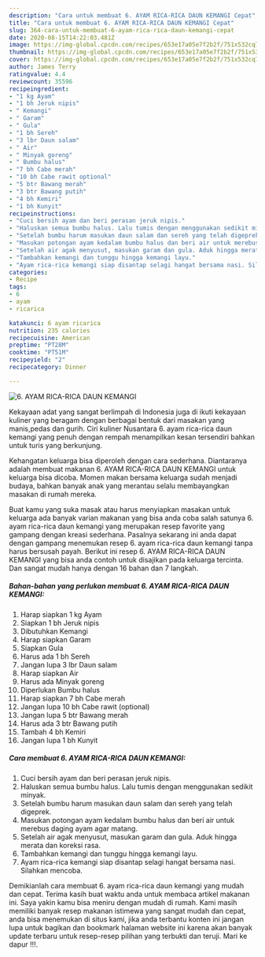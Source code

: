 ```yaml
---
description: "Cara untuk membuat 6. AYAM RICA-RICA DAUN KEMANGI Cepat"
title: "Cara untuk membuat 6. AYAM RICA-RICA DAUN KEMANGI Cepat"
slug: 364-cara-untuk-membuat-6-ayam-rica-rica-daun-kemangi-cepat
date: 2020-08-15T14:22:03.481Z
image: https://img-global.cpcdn.com/recipes/653e17a05e7f2b2f/751x532cq70/6-ayam-rica-rica-daun-kemangi-foto-resep-utama.jpg
thumbnail: https://img-global.cpcdn.com/recipes/653e17a05e7f2b2f/751x532cq70/6-ayam-rica-rica-daun-kemangi-foto-resep-utama.jpg
cover: https://img-global.cpcdn.com/recipes/653e17a05e7f2b2f/751x532cq70/6-ayam-rica-rica-daun-kemangi-foto-resep-utama.jpg
author: James Terry
ratingvalue: 4.4
reviewcount: 35596
recipeingredient:
- "1 kg Ayam"
- "1 bh Jeruk nipis"
- " Kemangi"
- " Garam"
- " Gula"
- "1 bh Sereh"
- "3 lbr Daun salam"
- " Air"
- " Minyak goreng"
- " Bumbu halus"
- "7 bh Cabe merah"
- "10 bh Cabe rawit optional"
- "5 btr Bawang merah"
- "3 btr Bawang putih"
- "4 bh Kemiri"
- "1 bh Kunyit"
recipeinstructions:
- "Cuci bersih ayam dan beri perasan jeruk nipis."
- "Haluskan semua bumbu halus. Lalu tumis dengan menggunakan sedikit minyak."
- "Setelah bumbu harum masukan daun salam dan sereh yang telah digeprek."
- "Masukan potongan ayam kedalam bumbu halus dan beri air untuk merebus daging ayam agar matang."
- "Setelah air agak menyusut, masukan garam dan gula. Aduk hingga merata dan koreksi rasa."
- "Tambahkan kemangi dan tunggu hingga kemangi layu."
- "Ayam rica-rica kemangi siap disantap selagi hangat bersama nasi. Silahkan mencoba."
categories:
- Recipe
tags:
- 6
- ayam
- ricarica

katakunci: 6 ayam ricarica 
nutrition: 235 calories
recipecuisine: American
preptime: "PT28M"
cooktime: "PT51M"
recipeyield: "2"
recipecategory: Dinner

---
```



![6. AYAM RICA-RICA DAUN KEMANGI](https://img-global.cpcdn.com/recipes/653e17a05e7f2b2f/751x532cq70/6-ayam-rica-rica-daun-kemangi-foto-resep-utama.jpg)

Kekayaan adat yang sangat berlimpah di Indonesia juga di ikuti kekayaan kuliner yang beragam dengan berbagai bentuk dari masakan yang manis,pedas dan gurih. Ciri kuliner Nusantara 6. ayam rica-rica daun kemangi yang penuh dengan rempah menampilkan kesan tersendiri bahkan untuk turis yang berkunjung.


Kehangatan keluarga bisa diperoleh dengan cara sederhana. Diantaranya adalah membuat makanan 6. AYAM RICA-RICA DAUN KEMANGI untuk keluarga bisa dicoba. Momen makan bersama keluarga sudah menjadi budaya, bahkan banyak anak yang merantau selalu membayangkan masakan di rumah mereka.



Buat kamu yang suka masak atau harus menyiapkan masakan untuk keluarga ada banyak varian makanan yang bisa anda coba salah satunya 6. ayam rica-rica daun kemangi yang merupakan resep favorite yang gampang dengan kreasi sederhana. Pasalnya sekarang ini anda dapat dengan gampang menemukan resep 6. ayam rica-rica daun kemangi tanpa harus bersusah payah.
Berikut ini resep 6. AYAM RICA-RICA DAUN KEMANGI yang bisa anda contoh untuk disajikan pada keluarga tercinta. Dan sangat mudah hanya dengan 16 bahan dan 7 langkah.


<!--inarticleads1-->

##### Bahan-bahan yang perlukan membuat 6. AYAM RICA-RICA DAUN KEMANGI:

1. Harap siapkan 1 kg Ayam
1. Siapkan 1 bh Jeruk nipis
1. Dibutuhkan  Kemangi
1. Harap siapkan  Garam
1. Siapkan  Gula
1. Harus ada 1 bh Sereh
1. Jangan lupa 3 lbr Daun salam
1. Harap siapkan  Air
1. Harus ada  Minyak goreng
1. Diperlukan  Bumbu halus
1. Harap siapkan 7 bh Cabe merah
1. Jangan lupa 10 bh Cabe rawit (optional)
1. Jangan lupa 5 btr Bawang merah
1. Harus ada 3 btr Bawang putih
1. Tambah 4 bh Kemiri
1. Jangan lupa 1 bh Kunyit




<!--inarticleads2-->

##### Cara membuat  6. AYAM RICA-RICA DAUN KEMANGI:

1. Cuci bersih ayam dan beri perasan jeruk nipis.
1. Haluskan semua bumbu halus. Lalu tumis dengan menggunakan sedikit minyak.
1. Setelah bumbu harum masukan daun salam dan sereh yang telah digeprek.
1. Masukan potongan ayam kedalam bumbu halus dan beri air untuk merebus daging ayam agar matang.
1. Setelah air agak menyusut, masukan garam dan gula. Aduk hingga merata dan koreksi rasa.
1. Tambahkan kemangi dan tunggu hingga kemangi layu.
1. Ayam rica-rica kemangi siap disantap selagi hangat bersama nasi. Silahkan mencoba.




Demikianlah cara membuat 6. ayam rica-rica daun kemangi yang mudah dan cepat. Terima kasih buat waktu anda untuk membaca artikel makanan ini. Saya yakin kamu bisa meniru dengan mudah di rumah. Kami masih memiliki banyak resep makanan istimewa yang sangat mudah dan cepat, anda bisa menemukan di situs kami, jika anda terbantu konten ini jangan lupa untuk bagikan dan bookmark halaman website ini karena akan banyak update terbaru untuk resep-resep pilihan yang terbukti dan teruji. Mari ke dapur !!!. 

